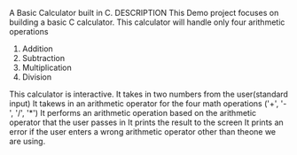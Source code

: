 A Basic Calculator built in C.
DESCRIPTION
This Demo project focuses on building a basic C calculator. 
This calculator will handle only four arithmetic operations
1. Addition
2. Subtraction
3. Multiplication
4. Division

This calculator is interactive.
It takes in two numbers from the user(standard input)
It takews in an arithmetic operator for the four math operations ('+', '-', '/', '*')
It performs an arithmetic operation based on the arithmetic operator that the user passes in
It prints the result to the screen
It prints an error if the user enters a wrong arithmetic operator other than theone we are using.
